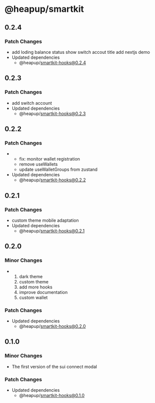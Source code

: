 # @heapup/smartkit

## 0.2.4

### Patch Changes

- add loding balance status
  show switch accout title
  add nextjs demo
- Updated dependencies
  - @heapup/smartkit-hooks@0.2.4

## 0.2.3

### Patch Changes

- add switch account
- Updated dependencies
  - @heapup/smartkit-hooks@0.2.3

## 0.2.2

### Patch Changes

- - fix: monitor wallet registration
  - remove useWallets
  - update useWalletGroups from zustand
- Updated dependencies
  - @heapup/smartkit-hooks@0.2.2

## 0.2.1

### Patch Changes

- custom theme
  mobile adaptation
- Updated dependencies
  - @heapup/smartkit-hooks@0.2.1

## 0.2.0

### Minor Changes

- 1. dark theme
  2. custom theme
  3. add more hooks
  4. improve documentation
  5. custom wallet

### Patch Changes

- Updated dependencies
  - @heapup/smartkit-hooks@0.2.0

## 0.1.0

### Minor Changes

- The first version of the sui connect modal

### Patch Changes

- Updated dependencies
  - @heapup/smartkit-hooks@0.1.0
